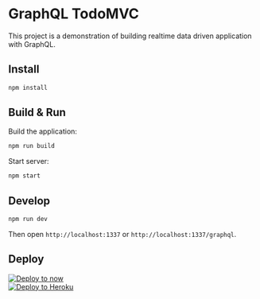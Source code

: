 # GraphQL TodoMVC

This project is a demonstration of building realtime data driven application with GraphQL.


## Install

```bash
npm install
```


## Build & Run

Build the application:

```bash
npm run build
```

Start server:

```bash
npm start
```


## Develop

```bash
npm run dev
```

Then open `http://localhost:1337` or `http://localhost:1337/graphql`.


## Deploy

[![Deploy to now](https://deploy.now.sh/static/button.svg)](https://deploy.now.sh/?repo=https://github.com/zetavg/graphql-todomvc)  
[![Deploy to Heroku](https://www.herokucdn.com/deploy/button.svg)](https://heroku.com/deploy)
